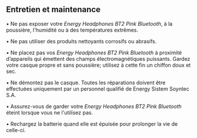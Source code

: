 ## Entretien et maintenance 

• Ne pas exposer votre *Energy Headphones BT2 Pink Bluetooth*, à la poussière, l'humidité ou à des températures extrêmes. 

• Ne pas utiliser des produits nettoyants corrosifs ou abrasifs. 

• Ne placez pas vos *Energy Headphones BT2 Pink Bluetooth* à proximité d’appareils qui émettent des champs électromagnétiques puissants. Gardez votre casque propre et sans poussière; utilisez à cette fin un chiffon doux et sec. 

• Ne démontez pas le casque. Toutes les réparations doivent être effectuées uniquement par un personnel qualifié de Energy Sistem Soyntec S.A.

• Assurez-vous de garder votre *Energy Headphones BT2 Pink Bluetooth* éteint lorsque vous ne l'utilisez pas. 

• Rechargez la batterie quand elle est épuisée pour prolonger la vie de celle-ci. 
